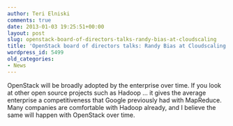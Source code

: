 ```yaml
---
author: Teri Elniski
comments: true
date: 2013-01-03 19:25:51+00:00
layout: post
slug: openstack-board-of-directors-talks-randy-bias-at-cloudscaling
title: 'OpenStack board of directors talks: Randy Bias at Cloudscaling'
wordpress_id: 5499
old_categories:
- News
---
```


OpenStack will be broadly adopted by the enterprise over time. If you look at other open source projects such as Hadoop … it gives the average enterprise a competitiveness that Google previously had with MapReduce. Many companies are comfortable with Hadoop already, and I believe the same will happen with OpenStack over time.
